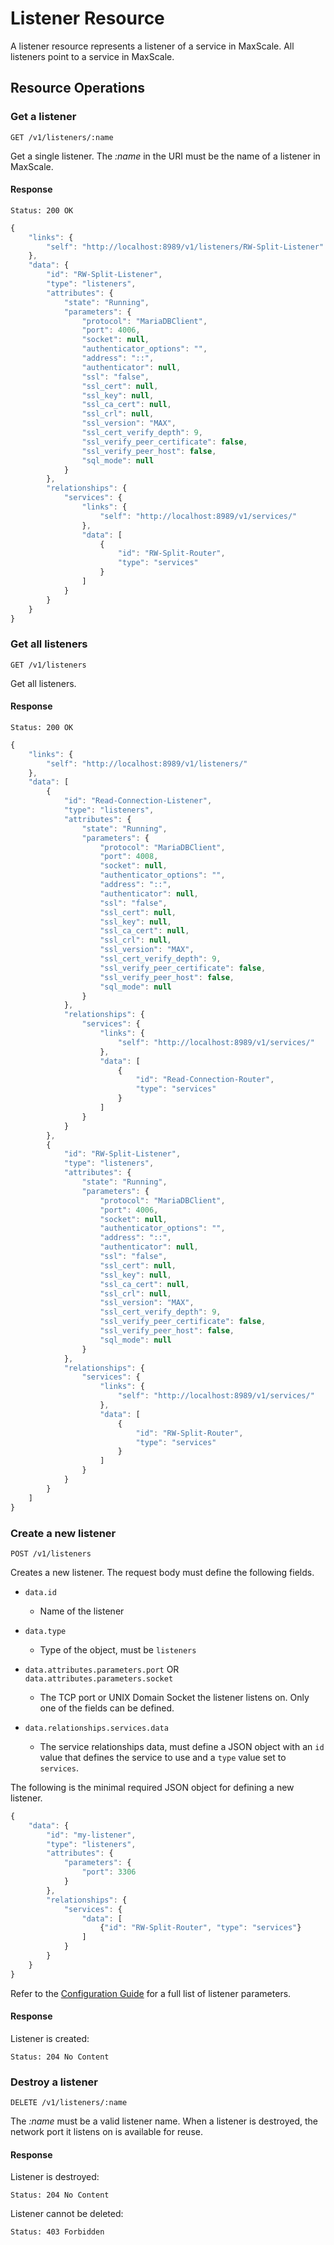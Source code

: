 # Listener Resource

A listener resource represents a listener of a service in MaxScale. All
listeners point to a service in MaxScale.

## Resource Operations

### Get a listener

```
GET /v1/listeners/:name
```

Get a single listener. The _:name_ in the URI must be the name of a listener in
MaxScale.

#### Response

`Status: 200 OK`

```javascript
{
    "links": {
        "self": "http://localhost:8989/v1/listeners/RW-Split-Listener"
    },
    "data": {
        "id": "RW-Split-Listener",
        "type": "listeners",
        "attributes": {
            "state": "Running",
            "parameters": {
                "protocol": "MariaDBClient",
                "port": 4006,
                "socket": null,
                "authenticator_options": "",
                "address": "::",
                "authenticator": null,
                "ssl": "false",
                "ssl_cert": null,
                "ssl_key": null,
                "ssl_ca_cert": null,
                "ssl_crl": null,
                "ssl_version": "MAX",
                "ssl_cert_verify_depth": 9,
                "ssl_verify_peer_certificate": false,
                "ssl_verify_peer_host": false,
                "sql_mode": null
            }
        },
        "relationships": {
            "services": {
                "links": {
                    "self": "http://localhost:8989/v1/services/"
                },
                "data": [
                    {
                        "id": "RW-Split-Router",
                        "type": "services"
                    }
                ]
            }
        }
    }
}
```

### Get all listeners

```
GET /v1/listeners
```

Get all listeners.

#### Response

`Status: 200 OK`

```javascript
{
    "links": {
        "self": "http://localhost:8989/v1/listeners/"
    },
    "data": [
        {
            "id": "Read-Connection-Listener",
            "type": "listeners",
            "attributes": {
                "state": "Running",
                "parameters": {
                    "protocol": "MariaDBClient",
                    "port": 4008,
                    "socket": null,
                    "authenticator_options": "",
                    "address": "::",
                    "authenticator": null,
                    "ssl": "false",
                    "ssl_cert": null,
                    "ssl_key": null,
                    "ssl_ca_cert": null,
                    "ssl_crl": null,
                    "ssl_version": "MAX",
                    "ssl_cert_verify_depth": 9,
                    "ssl_verify_peer_certificate": false,
                    "ssl_verify_peer_host": false,
                    "sql_mode": null
                }
            },
            "relationships": {
                "services": {
                    "links": {
                        "self": "http://localhost:8989/v1/services/"
                    },
                    "data": [
                        {
                            "id": "Read-Connection-Router",
                            "type": "services"
                        }
                    ]
                }
            }
        },
        {
            "id": "RW-Split-Listener",
            "type": "listeners",
            "attributes": {
                "state": "Running",
                "parameters": {
                    "protocol": "MariaDBClient",
                    "port": 4006,
                    "socket": null,
                    "authenticator_options": "",
                    "address": "::",
                    "authenticator": null,
                    "ssl": "false",
                    "ssl_cert": null,
                    "ssl_key": null,
                    "ssl_ca_cert": null,
                    "ssl_crl": null,
                    "ssl_version": "MAX",
                    "ssl_cert_verify_depth": 9,
                    "ssl_verify_peer_certificate": false,
                    "ssl_verify_peer_host": false,
                    "sql_mode": null
                }
            },
            "relationships": {
                "services": {
                    "links": {
                        "self": "http://localhost:8989/v1/services/"
                    },
                    "data": [
                        {
                            "id": "RW-Split-Router",
                            "type": "services"
                        }
                    ]
                }
            }
        }
    ]
}
```

### Create a new listener

```
POST /v1/listeners
```

Creates a new listener. The request body must define the following fields.

* `data.id`
  * Name of the listener

* `data.type`
  * Type of the object, must be `listeners`

* `data.attributes.parameters.port` OR `data.attributes.parameters.socket`
  * The TCP port or UNIX Domain Socket the listener listens on. Only one of the
    fields can be defined.

* `data.relationships.services.data`
  * The service relationships data, must define a JSON object with an `id` value
    that defines the service to use and a `type` value set to `services`.

The following is the minimal required JSON object for defining a new listener.

```javascript
{
    "data": {
        "id": "my-listener",
        "type": "listeners",
        "attributes": {
            "parameters": {
                "port": 3306
            }
        },
        "relationships": {
            "services": {
                "data": [
                    {"id": "RW-Split-Router", "type": "services"}
                ]
            }
        }
    }
}
```

Refer to the [Configuration Guide](../Getting-Started/Configuration-Guide.md) for
a full list of listener parameters.

#### Response

Listener is created:

`Status: 204 No Content`

### Destroy a listener

```
DELETE /v1/listeners/:name
```

The _:name_ must be a valid listener name. When a listener is destroyed, the
network port it listens on is available for reuse.

#### Response

Listener is destroyed:

`Status: 204 No Content`

Listener cannot be deleted:

`Status: 403 Forbidden`
